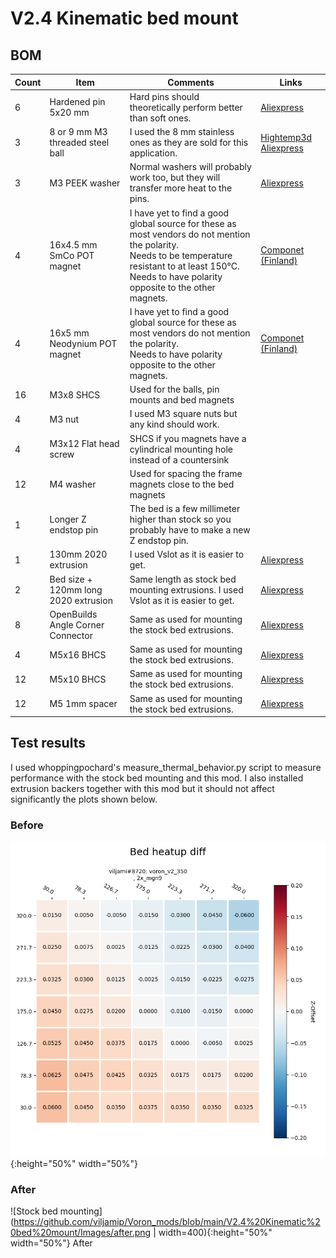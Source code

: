 # V2.4 Kinematic bed mount
## BOM
| Count | Item                                 | Comments                                                                                                                                                                                                 | Links                                                                                                                                                                        |
|-------|--------------------------------------|----------------------------------------------------------------------------------------------------------------------------------------------------------------------------------------------------------|------------------------------------------------------------------------------------------------------------------------------------------------------------------------------|
| 6     | Hardened pin 5x20 mm                 | Hard pins should theoretically perform better than soft ones.                                                                                                                                            | [Aliexpress](https://www.aliexpress.com/item/32840748469.html)                                                                                                               |
| 3     | 8 or 9 mm M3 threaded steel ball     | I used the 8 mm stainless ones as they are sold for this application.                                                                                                                                    | [Hightemp3d](https://www.hightemp3d.eu/products/polished-8-mm-steel-ball-with-m3-thread-3d-printer) [Aliexpress](https://www.aliexpress.com/item/33014236308.html)           |
| 3     | M3 PEEK washer                       | Normal washers will probably work too, but they will transfer more heat to the pins.                                                                                                                     | [Aliexpress](https://www.aliexpress.com/item/32970590570.html)                                                                                                               |
| 4     | 16x4.5 mm SmCo POT magnet            | I have yet to find a good global source for these as most vendors do not mention the polarity.</br>Needs to be temperature resistant to at least 150°C.</br>Needs to have polarity opposite to the other magnets. | [Componet (Finland)](https://www.componet.fi/pot-magneetit/samarium-koboltti-pot-magneetit-smco/reiaelliset-pot-magneetit-smco-350c/1273-reiaellinen-pot-magneetti-16x45mm-smco-350c#) |
| 4     | 16x5 mm Neodynium POT magnet         | I have yet to find a good global source for these as most vendors do not mention the polarity.</br>Needs to have polarity opposite to the other magnets.                                                      | [Componet (Finland)](https://www.componet.fi/pot-magneetit/reialliset-pot-magneetit/pot-magneetti-uppokantaruuville/158-uppokantareikainen-pot-magneetti-16x45mm)                      |
| 16    | M3x8 SHCS                            | Used for the balls, pin mounts and bed magnets                                                                                                                                                           |                                                                                                                                                                              |
| 4     | M3 nut                               | I used M3 square nuts but any kind should work.                                                                                                                                                          |                                                                                                                                                                              |
| 4     | M3x12 Flat head screw                | SHCS if you magnets have a cylindrical mounting hole instead of a countersink                                                                                                                            |                                                                                                                                                                              |
| 12    | M4 washer                            | Used for spacing the frame magnets close to the bed magnets                                                                                                                                              |                                                                                                                                                                              |
| 1     | Longer Z endstop pin                 | The bed is a few millimeter higher than stock so you probably have to make a new Z endstop pin.                                                                                                           |                                                                                                                                                                              |
| 1     | 130mm 2020 extrusion                 | I used Vslot as it is easier to get.                                                                                                                                                                     | [Aliexpress](https://www.aliexpress.com/item/1005001302048388.html)                                                                                                          |
| 2     | Bed size + 120mm long 2020 extrusion | Same length as stock bed mounting extrusions. I used Vslot as it is easier to get.                                                                                                                       | [Aliexpress](https://www.aliexpress.com/item/1005001302048388.html)                                                                                                          |
| 8     | OpenBuilds Angle Corner Connector    | Same as used for mounting the stock bed extrusions.                                                                                                                                                      | [Aliexpress](https://www.aliexpress.com/item/1005001882900721.html)                                                                                                          |
| 4     | M5x16 BHCS                           | Same as used for mounting the stock bed extrusions.                                                                                                                                                      | [Aliexpress](https://www.aliexpress.com/item/10000148429238.html)                                                                                                            |
| 12    | M5x10 BHCS                           | Same as used for mounting the stock bed extrusions.                                                                                                                                                      | [Aliexpress](https://www.aliexpress.com/item/10000148429238.html)                                                                                                            |
| 12    | M5 1mm spacer                        | Same as used for mounting the stock bed extrusions.                                                                                                                                                      | [Aliexpress](https://www.aliexpress.com/item/32917948919.html)                                                                                                               |

## Test results
I used whoppingpochard's measure_thermal_behavior.py script to measure performance with the stock bed mounting and this mod. I also installed extrusion backers together with this mod but it should not affect significantly the plots shown below.
### Before
![Stock bed mounting](https://github.com/viljamip/Voron_mods/blob/main/V2.4%20Kinematic%20bed%20mount/Images/before.png){:height="50%" width="50%"}
### After
![Stock bed mounting](https://github.com/viljamip/Voron_mods/blob/main/V2.4%20Kinematic%20bed%20mount/Images/after.png | width=400){:height="50%" width="50%"}
After

